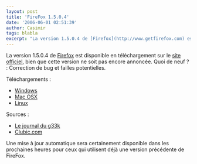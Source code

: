 ```yaml
---
layout: post
title: 'FireFox 1.5.0.4'
date: '2006-06-01 02:51:39'
author: Casimir
tags: blabla
excerpt: "La version 1.5.0.4 de [Firefox](http://www.getfirefox.com) est disponible en téléchargement sur le [site officiel](http://www.getfirefox.com), bien que cette version ne soit pas encore annoncée.     \nQuoi de neuf ? : Correction de bug et failles potentielles.  \n  \nTéléchargements :  \n     …"
---
```


La version 1.5.0.4 de [Firefox](http://www.getfirefox.com) est disponible en téléchargement sur le [site officiel](http://www.getfirefox.com), bien que cette version ne soit pas encore annoncée.
Quoi de neuf ? : Correction de bug et failles potentielles.

Téléchargements :
* [Windows](ftp://ftp.mozilla.org/pub/mozilla.org/firefox/releases/1.5.0.4/win32/fr/Firefox%20Setup%201.5.0.4.exe)
* [Mac OSX](ftp://ftp.mozilla.org/pub/mozilla.org/firefox/releases/1.5.0.4/mac/fr/Firefox%201.5.0.4.dmg)
* [Linux](ftp://ftp.mozilla.org/pub/mozilla.org/firefox/releases/1.5.0.4/linux-i686/fr/firefox-1.5.0.4.tar.gz)

Sources :
* [Le journal du g33k](http://www.journaldugeek.com/index.php?2006/06/01/3732-firefoc-en-1504)
* [Clubic.com](http://www.clubic.com/actualite-35321-mises-a-jour-mozilla-firefox-avast.html)

Une mise à jour automatique sera certainement disponible dans les prochaines heures pour ceux qui utilisent déjà une version précédente de FireFox.

